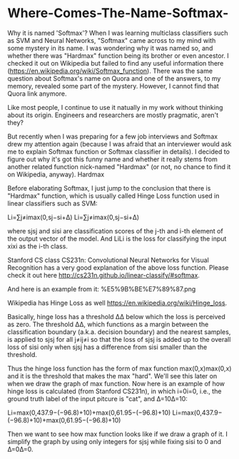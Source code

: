 # Where-Comes-The-Name-Softmax-
Why it is named 'Softmax'?
When I was learning multiclass classifiers such as SVM and Neural Networks, "Softmax" came across to my mind with some mystery in its name. I was wondering why it was named so, and whether there was "Hardmax" function being its brother or even ancestor. I checked it out on Wikipedia but failed to find any useful information there (https://en.wikipedia.org/wiki/Softmax_function). There was the same question about Softmax's name on Quora and one of the answers, to my memory, revealed some part of the mystery. However, I cannot find that Quora link anymore.

Like most people, I continue to use it natually in my work without thinking about its origin. Engineers and researchers are mostly pragmatic, aren't they?

But recently when I was preparing for a few job interviews and Softmax drew my attention again (because I was afraid that an interviewer would ask me to explain Softmax function or Softmax classifier in details). I decided to figure out why it's got this funny name and whether it really stems from another related function nick-named "Hardmax" (or not, no chance to find it on Wikipedia, anyway).
Hardmax

Before elaborating Softmax, I just jump to the conclusion that there is "Hardmax" function, which is usually called Hinge Loss function used in linear classifiers such as SVM:

Li=∑j≠imax(0,sj−si+Δ)
Li=∑j≠imax(0,sj−si+Δ)

where sjsj and sisi are classification scores of the j-th and i-th element of the output vector of the model. And LiLi is the loss for classifying the input xixi as the i-th class.

Stanford CS class CS231n: Convolutional Neural Networks for Visual Recognition has a very good explanation of the above loss function. Please check it out here http://cs231n.github.io/linear-classify/#softmax.

And here is an example from it: %E5%9B%BE%E7%89%87.png

Wikipedia has Hinge Loss as well https://en.wikipedia.org/wiki/Hinge_loss.

Basically, hinge loss has a threshold ΔΔ below which the loss is perceived as zero. The threshold ΔΔ, which functions as a margin between the classification boundary (a.k.a. decision boundary) and the nearest samples, is applied to sjsj for all j≠ij≠i so that the loss of sjsj is added up to the overall loss of sisi only when sjsj has a difference from sisi smaller than the threshold.

Thus the hinge loss function has the form of max function max(0,x)max(0,x) and it is the threshold that makes the max "hard". We'll see this later on when we draw the graph of max function. Now here is an example of how hinge loss is calculated (from Stanford CS231n), in which i=0i=0, i.e., the ground truth label of the input pitcure is "cat", and Δ=10Δ=10:

Li=max(0,437.9−(−96.8)+10)+max(0,61.95−(−96.8)+10)
Li=max(0,437.9−(−96.8)+10)+max(0,61.95−(−96.8)+10)

Then we want to see how max function looks like if we draw a graph of it. I simplify the graph by using only integers for sjsj while fixing sisi to 0 and Δ=0Δ=0.

